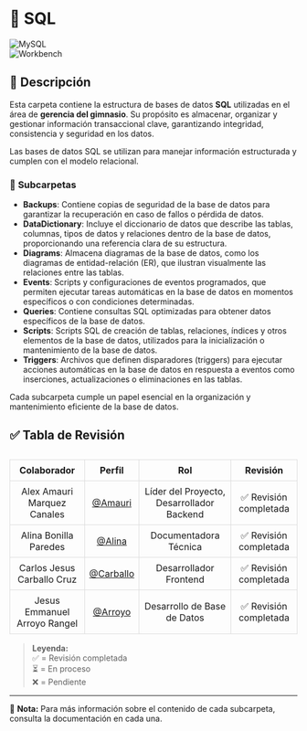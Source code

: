 # 📂 SQL  

![MySQL](https://img.shields.io/badge/MySQL-005C84?style=for-the-badge&logo=mysql&logoColor=white)  
![Workbench](https://img.shields.io/badge/Workbench-0277BD?style=for-the-badge&logo=mysql&logoColor=white)   

## 📁 Descripción  

Esta carpeta contiene la estructura de bases de datos **SQL** utilizadas en el área de **gerencia del gimnasio**. Su propósito es almacenar, organizar y gestionar información transaccional clave, garantizando integridad, consistencia y seguridad en los datos.  

Las bases de datos SQL se utilizan para manejar información estructurada y cumplen con el modelo relacional. 

### 📌 **Subcarpetas**  

- **Backups**: Contiene copias de seguridad de la base de datos para garantizar la recuperación en caso de fallos o pérdida de datos.
- **DataDictionary**: Incluye el diccionario de datos que describe las tablas, columnas, tipos de datos y relaciones dentro de la base de datos, proporcionando una referencia clara de su estructura.
- **Diagrams**: Almacena diagramas de la base de datos, como los diagramas de entidad-relación (ER), que ilustran visualmente las relaciones entre las tablas.
- **Events**: Scripts y configuraciones de eventos programados, que permiten ejecutar tareas automáticas en la base de datos en momentos específicos o con condiciones determinadas.
- **Queries**: Contiene consultas SQL optimizadas para obtener datos específicos de la base de datos.
- **Scripts**: Scripts SQL de creación de tablas, relaciones, índices y otros elementos de la base de datos, utilizados para la inicialización o mantenimiento de la base de datos.
- **Triggers**: Archivos que definen disparadores (triggers) para ejecutar acciones automáticas en la base de datos en respuesta a eventos como inserciones, actualizaciones o eliminaciones en las tablas.

Cada subcarpeta cumple un papel esencial en la organización y mantenimiento eficiente de la base de datos.  

## ✅ Tabla de Revisión  

<table style="width: 100%; border-collapse: collapse; margin-top: 30px;">
  <thead>
    <tr>
      <th style="border: 1px solid #ddd; padding: 8px; text-align: center;">Colaborador</th>
      <th style="border: 1px solid #ddd; padding: 8px; text-align: center;">Perfil</th>
      <th style="border: 1px solid #ddd; padding: 8px; text-align: center;">Rol</th>
      <th style="border: 1px solid #ddd; padding: 8px; text-align: center;">Revisión</th>
    </tr>
  </thead>
  <tbody>
    <tr>
      <td style="border: 1px solid #ddd; padding: 8px; text-align: center;">Alex Amauri Marquez Canales</td>
      <td style="border: 1px solid #ddd; padding: 8px; text-align: center;"><a href="https://github.com/Alex01Dev" target="_blank">@Amauri</a></td>
      <td style="border: 1px solid #ddd; padding: 8px; text-align: center;">Líder del Proyecto, Desarrollador Backend</td>
      <td style="border: 1px solid #ddd; padding: 8px; text-align: center;">✅ Revisión completada</td>
    </tr>
    <tr>
      <td style="border: 1px solid #ddd; padding: 8px; text-align: center;">Alina Bonilla Paredes</td>
      <td style="border: 1px solid #ddd; padding: 8px; text-align: center;"><a href="https://github.com/Ali-2121" target="_blank">@Alina</a></td>
      <td style="border: 1px solid #ddd; padding: 8px; text-align: center;">Documentadora Técnica</td>
      <td style="border: 1px solid #ddd; padding: 8px; text-align: center;">✅ Revisión completada</td>
    </tr>
    <tr>
      <td style="border: 1px solid #ddd; padding: 8px; text-align: center;">Carlos Jesus Carballo Cruz</td>
      <td style="border: 1px solid #ddd; padding: 8px; text-align: center;"><a href="https://github.com/CarlosJ67" target="_blank">@Carballo</a></td>
      <td style="border: 1px solid #ddd; padding: 8px; text-align: center;">Desarrollador Frontend</td>
      <td style="border: 1px solid #ddd; padding: 8px; text-align: center;">✅ Revisión completada</td>
    </tr>
    <tr>
      <td style="border: 1px solid #ddd; padding: 8px; text-align: center;">Jesus Emmanuel Arroyo Rangel</td>
      <td style="border: 1px solid #ddd; padding: 8px; text-align: center;"><a href="https://github.com/des-arrosho" target="_blank">@Arroyo</a></td>
      <td style="border: 1px solid #ddd; padding: 8px; text-align: center;">Desarrollo de Base de Datos</td>
      <td style="border: 1px solid #ddd; padding: 8px; text-align: center;">✅ Revisión completada</td>
    </tr>
  </tbody>
</table>

> **Leyenda:**  
> ✅ = Revisión completada  
> ⏳ = En proceso  
> ❌ = Pendiente  

---   
📌 **Nota:** Para más información sobre el contenido de cada subcarpeta, consulta la documentación en cada una.